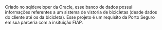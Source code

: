 Criado no sqldeveloper da Oracle, esse banco de dados possui informações referentes a um sistema de vistoria de bicicletas (desde dados do cliente até os da bicicleta).
Esse projeto é um requisito da Porto Seguro em sua parceria com a insituição FIAP.
